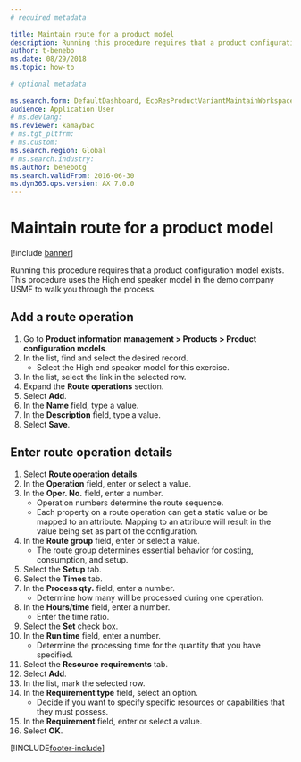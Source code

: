 ```yaml
--- 
# required metadata 
 
title: Maintain route for a product model
description: Running this procedure requires that a product configuration model exists. 
author: t-benebo
ms.date: 08/29/2018
ms.topic: how-to 
 
# optional metadata 
 
ms.search.form: DefaultDashboard, EcoResProductVariantMaintainWorkspace, PCProductConfigurationModelListPage, PCProductConfigurationModelDetails, PCRouteOperationDetails, WrkCtrCapabilityLookUp   
audience: Application User 
# ms.devlang:  
ms.reviewer: kamaybac
# ms.tgt_pltfrm:  
# ms.custom:  
ms.search.region: Global
# ms.search.industry: 
ms.author: benebotg
ms.search.validFrom: 2016-06-30 
ms.dyn365.ops.version: AX 7.0.0 
---
```

# Maintain route for a product model

[!include [banner](../../includes/banner.md)]

Running this procedure requires that a product configuration model exists. This procedure uses the High end speaker model in the demo company USMF to walk you through the process.

## Add a route operation

1. Go to **Product information management \> Products \> Product configuration models**.
1. In the list, find and select the desired record.
    * Select the High end speaker model for this exercise.  
1. In the list, select the link in the selected row.
1. Expand the **Route operations** section.
1. Select **Add**.
1. In the **Name** field, type a value.
1. In the **Description** field, type a value.
1. Select **Save**.

## Enter route operation details

1. Select **Route operation details**.
1. In the **Operation** field, enter or select a value.
1. In the **Oper. No.** field, enter a number.
    * Operation numbers determine the route sequence.  
    * Each property on a route operation can get a static value or be mapped to an attribute. Mapping to an attribute will result in the value being set as part of the configuration.  
1. In the **Route group** field, enter or select a value.
    * The route group determines essential behavior for costing, consumption, and setup.  
1. Select the **Setup** tab.
1. Select the **Times** tab.
1. In the **Process qty.** field, enter a number.
    * Determine how many will be processed during one operation.  
1. In the **Hours/time** field, enter a number.
    * Enter the time ratio.  
1. Select the **Set** check box.
1. In the **Run time** field, enter a number.
    * Determine the processing time for the quantity that you have specified.  
1. Select the **Resource requirements** tab.
1. Select **Add**.
1. In the list, mark the selected row.
1. In the **Requirement type** field, select an option.
    * Decide if you want to specify specific resources or capabilities that they must possess.  
1. In the **Requirement** field, enter or select a value.
1. Select **OK**.



[!INCLUDE[footer-include](../../../includes/footer-banner.md)]